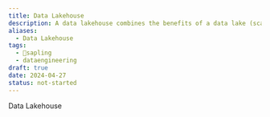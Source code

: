 ```yaml
---
title: Data Lakehouse
description: A data lakehouse combines the benefits of a data lake (scalability, flexibility, and cost-effectiveness for storing raw and unstructured data) with those of a data warehouse (structured querying, transactional integrity, and performance optimizations), providing a unified platform for both operational and analytical workloads in modern data architectures.
aliases:
  - Data Lakehouse
tags:
  - 🌱sapling
  - dataengineering
draft: true
date: 2024-04-27
status: not-started
---
```


Data Lakehouse
